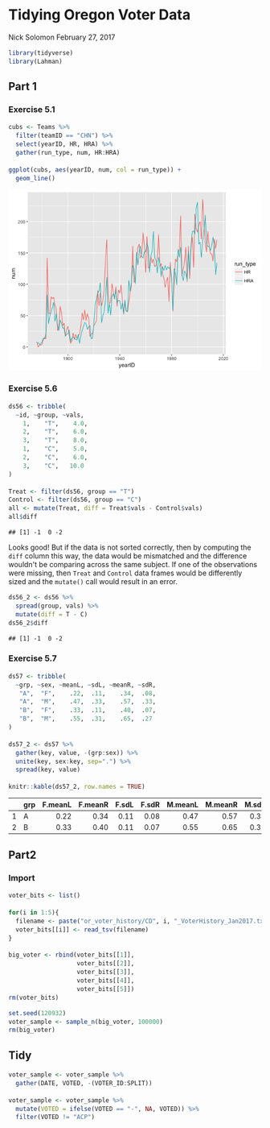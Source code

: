 Tidying Oregon Voter Data
================
Nick Solomon
February 27, 2017

``` r
library(tidyverse)
library(Lahman)
```

Part 1
------

### Exercise 5.1

``` r
cubs <- Teams %>% 
  filter(teamID == "CHN") %>% 
  select(yearID, HR, HRA) %>% 
  gather(run_type, num, HR:HRA)

ggplot(cubs, aes(yearID, num, col = run_type)) +
  geom_line()
```

![](hw_3_tidy_files/figure-markdown_github/unnamed-chunk-2-1.png)

### Exercise 5.6

``` r
ds56 <- tribble(
  ~id, ~group, ~vals,
    1,    "T",    4.0,
    2,    "T",    6.0,
    3,    "T",    8.0,
    1,    "C",    5.0,
    2,    "C",    6.0,
    3,    "C",   10.0
)

Treat <- filter(ds56, group == "T")
Control <- filter(ds56, group == "C")
all <- mutate(Treat, diff = Treat$vals - Control$vals)
all$diff
```

    ## [1] -1  0 -2

Looks good! But if the data is not sorted correctly, then by computing the `diff` column this way, the data would be mismatched and the difference wouldn't be comparing across the same subject. If one of the observations were missing, then `Treat` and `Control` data frames would be differently sized and the `mutate()` call would result in an error.

``` r
ds56_2 <- ds56 %>% 
  spread(group, vals) %>% 
  mutate(diff = T - C)
ds56_2$diff
```

    ## [1] -1  0 -2

### Exercise 5.7

``` r
ds57 <- tribble(
  ~grp, ~sex, ~meanL, ~sdL, ~meanR, ~sdR,
   "A",  "F",    .22,  .11,    .34,  .08,
   "A",  "M",    .47,  .33,    .57,  .33,
   "B",  "F",    .33,  .11,    .40,  .07,
   "B",  "M",    .55,  .31,    .65,  .27
) 

ds57_2 <- ds57 %>%
  gather(key, value, -(grp:sex)) %>% 
  unite(key, sex:key, sep=".") %>% 
  spread(key, value)

knitr::kable(ds57_2, row.names = TRUE)
```

|     | grp |  F.meanL|  F.meanR|  F.sdL|  F.sdR|  M.meanL|  M.meanR|  M.sdL|  M.sdR|
|-----|:----|--------:|--------:|------:|------:|--------:|--------:|------:|------:|
| 1   | A   |     0.22|     0.34|   0.11|   0.08|     0.47|     0.57|   0.33|   0.33|
| 2   | B   |     0.33|     0.40|   0.11|   0.07|     0.55|     0.65|   0.31|   0.27|

Part2
-----

### Import

``` r
voter_bits <- list()

for(i in 1:5){
  filename <- paste("or_voter_history/CD", i, "_VoterHistory_Jan2017.txt", sep = "")
  voter_bits[[i]] <- read_tsv(filename)
}

big_voter <- rbind(voter_bits[[1]],
                   voter_bits[[2]],
                   voter_bits[[3]],
                   voter_bits[[4]],
                   voter_bits[[5]])
rm(voter_bits)
```

``` r
set.seed(120932)
voter_sample <- sample_n(big_voter, 100000)
rm(big_voter)
```

Tidy
----

``` r
voter_sample <- voter_sample %>% 
  gather(DATE, VOTED, -(VOTER_ID:SPLIT))

voter_sample <- voter_sample %>% 
  mutate(VOTED = ifelse(VOTED == "-", NA, VOTED)) %>% 
  filter(VOTED != "ACP")
```
